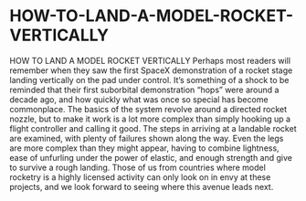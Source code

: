 # HOW-TO-LAND-A-MODEL-ROCKET-VERTICALLY
HOW TO LAND A MODEL ROCKET VERTICALLY 
Perhaps most readers will remember when they saw the first SpaceX demonstration of a rocket stage landing vertically on the pad under control. It’s something of a shock to be reminded that their first suborbital demonstration “hops” were around a decade ago, and how quickly what was once so special has become commonplace. 
The basics of the system revolve around a directed rocket nozzle, but to make it work is a lot more complex than simply hooking up a flight controller and calling it good. The steps in arriving at a landable rocket are examined, with plenty of failures shown along the way. Even the legs are more complex than they might appear, having to combine lightness, ease of unfurling under the power of elastic, and enough strength and give to survive a rough landing.
Those of us from countries where model rocketry is a highly licensed activity can only look on in envy at these projects, and we look forward to seeing where this avenue leads next. 
